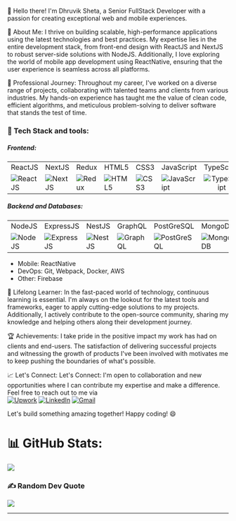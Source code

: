 👋 Hello there! I'm Dhruvik Sheta, a Senior FullStack Developer with a passion for creating exceptional web and mobile experiences. 

🚀 About Me:
I thrive on building scalable, high-performance applications using the latest technologies and best practices. My expertise lies in the entire development stack, from front-end design with ReactJS and NextJS to robust server-side solutions with NodeJS. Additionally, I love exploring the world of mobile app development using ReactNative, ensuring that the user experience is seamless across all platforms.

💼 Professional Journey:
Throughout my career, I've worked on a diverse range of projects, collaborating with talented teams and clients from various industries. My hands-on experience has taught me the value of clean code, efficient algorithms, and meticulous problem-solving to deliver software that stands the test of time.

<h3 align="left">🔧 Tech Stack and tools:</h3>
<h5 align="left">Frontend:</h5>

<table>
  <tr>
    <td>ReactJS</td>
    <td>NextJS</td>
    <td>Redux</td>
    <td>HTML5</td>
    <td>CSS3</td>
    <td>JavaScript</td>
    <td>TypeScript</td>
  </tr>
  <tr>
    <td><img src="https://skillicons.dev/icons?i=react" alt="ReactJS" /></td>
    <td><img src="https://skillicons.dev/icons?i=nextjs" alt="NextJS" /></td>
    <td><img src="https://skillicons.dev/icons?i=redux" alt="Redux" /></td>
    <td><img src="https://skillicons.dev/icons?i=html" alt="HTML5" /></td>
    <td><img src="https://skillicons.dev/icons?i=css" alt="CSS3" /></td>
    <td><img src="https://skillicons.dev/icons?i=js" alt="JavaScript" /></td>
    <td align="center"><img src="https://skillicons.dev/icons?i=ts" alt="TypeScript" /></td>
  </tr>
</table>
<h5 align="left">Backend and Databases:</h5>
<table>
  <tr>
    <td>NodeJS</td>
    <td>ExpressJS</td>
    <td>NestJS</td>
    <td>GraphQL</td>
    <td>PostGreSQL</td>
    <td>MongoDB</td>
    <td>MySQL</td>
    <td>DynamoDB</td>
  </tr>
  <tr>
    <td><img src="https://skillicons.dev/icons?i=nodejs" alt="NodeJS" /></td>
    <td><img src="https://skillicons.dev/icons?i=express" alt="ExpressJS" /></td>
    <td><img src="https://skillicons.dev/icons?i=nestjs" alt="NestJS" /></td>
    <td><img src="https://skillicons.dev/icons?i=graphql" alt="GraphQL" /></td>
    <td><img src="https://skillicons.dev/icons?i=postgres" alt="PostGreSQL" /></td>
    <td><img src="https://skillicons.dev/icons?i=mongodb" alt="MongoDB" /></td>
    <td><img src="https://skillicons.dev/icons?i=mysql" alt="MySQL" /></td>
    <td><img src="https://skillicons.dev/icons?i=dynamodb" alt="DynamoDB" /></td>
  </tr>
</table>

- Mobile: ReactNative
- DevOps: Git, Webpack, Docker, AWS
- Other: Firebase


🌱 Lifelong Learner:
In the fast-paced world of technology, continuous learning is essential. I'm always on the lookout for the latest tools and frameworks, eager to apply cutting-edge solutions to my projects. Additionally, I actively contribute to the open-source community, sharing my knowledge and helping others along their development journey.

🏆 Achievements:
I take pride in the positive impact my work has had on clients and end-users. The satisfaction of delivering successful projects and witnessing the growth of products I've been involved with motivates me to keep pushing the boundaries of what's possible.

📈 Let's Connect:
Let's Connect: I'm open to collaboration and new opportunities where I can contribute my expertise and make a difference. Feel free to reach out to me via <br/>
[![Upwork](https://img.shields.io/badge/Upwork-%234ea94b.svg?style=flat&logo=Upwork&logoColor=white)](https://www.upwork.com/freelancers/~0128bae70e2c5feebd)
[![LinkedIn](https://img.shields.io/badge/LinkedIn-%230077B5.svg?logo=linkedin&logoColor=white)](https://www.linkedin.com/in/sheta-dhruvik-320a741b8/)
[![Gmail](https://img.shields.io/badge/Gmail-%23B92B27.svg?logo=Gmail&logoColor=white)](href="mailto:shetadhruvik13@gmail.com")

Let's build something amazing together! Happy coding! 😄

# 📊 GitHub Stats:
![](https://github-readme-streak-stats.herokuapp.com/?user=shetadhruvik&theme=dark&hide_border=true)<br/>

### ✍️ Random Dev Quote
![](https://quotes-github-readme.vercel.app/api?type=horizontal&theme=radical)

---

